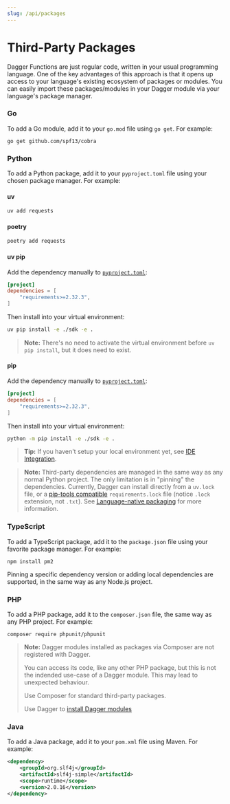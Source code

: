 ```yaml
---
slug: /api/packages
---
```


# Third-Party Packages

Dagger Functions are just regular code, written in your usual programming language. One of the key advantages of this approach is that it opens up access to your language's existing ecosystem of packages or modules. You can easily import these packages/modules in your Dagger module via your language's package manager.

### Go

To add a Go module, add it to your `go.mod` file using `go get`. For example:

```shell
go get github.com/spf13/cobra
```

### Python

To add a Python package, add it to your `pyproject.toml` file using your chosen package manager. For example:

#### uv

```sh
uv add requests
```

#### poetry

```sh
poetry add requests
```

#### uv pip

Add the dependency manually to [`pyproject.toml`](https://packaging.python.org/en/latest/guides/writing-pyproject-toml/#dependencies-and-requirements):

```toml
[project]
dependencies = [
    "requirements>=2.32.3",
]
```

Then install into your virtual environment:

```sh
uv pip install -e ./sdk -e .
```

> **Note:**
> There's no need to activate the virtual environment before `uv pip install`, but it does need to exist.

#### pip

Add the dependency manually to [`pyproject.toml`](https://packaging.python.org/en/latest/guides/writing-pyproject-toml/#dependencies-and-requirements):

```toml
[project]
dependencies = [
    "requirements>=2.32.3",
]
```

Then install into your virtual environment:

```sh
python -m pip install -e ./sdk -e .
```

> **Tip:**
> If you haven't setup your local environment yet, see [IDE Integration](./ide-integration.md).

> **Note:**
> Third-party dependencies are managed in the same way as any normal Python project. The only limitation is in "pinning" the dependencies. Currently, Dagger can install directly from a `uv.lock` file, or a [pip-tools compatible](https://docs.astral.sh/uv/pip/compile/#locking-requirements) `requirements.lock` file (notice `.lock` extension, not `.txt`). See [Language-native packaging](./custom-functions.md#language-native-packaging) for more information.

### TypeScript

To add a TypeScript package, add it to the `package.json` file using your favorite package manager. For example:

```shell
npm install pm2
```

Pinning a specific dependency version or adding local dependencies are supported, in the same way as any Node.js project.

### PHP

To add a PHP package, add it to the `composer.json` file, the same way as any PHP project. For example:

```shell
composer require phpunit/phpunit
```

> **Note:**
> Dagger modules installed as packages via Composer are not registered with Dagger.
> 
> You can access its code, like any other PHP package, but this is not the indended use-case of a Dagger module.
> This may lead to unexpected behaviour.
> 
> Use Composer for standard third-party packages.
> 
> Use Dagger to [install Dagger modules](./module-dependencies.md)

### Java

To add a Java package, add it to your `pom.xml` file using Maven. For example:

```xml
<dependency>
    <groupId>org.slf4j</groupId>
    <artifactId>slf4j-simple</artifactId>
    <scope>runtime</scope>
    <version>2.0.16</version>
</dependency>